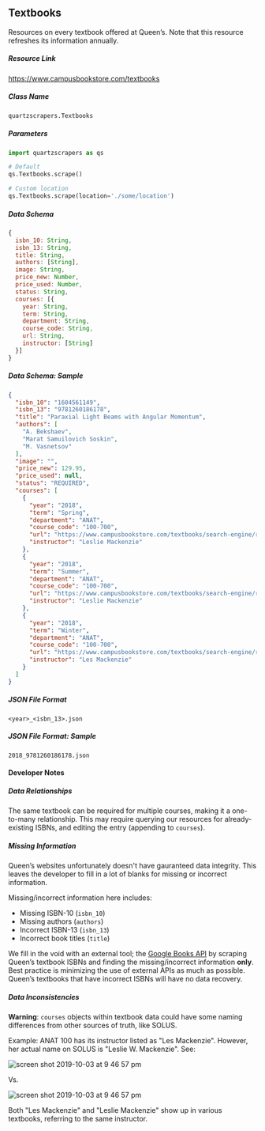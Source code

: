 ## Textbooks

Resources on every textbook offered at Queen’s. Note that this resource refreshes its information annually.

##### Resource Link
https://www.campusbookstore.com/textbooks

##### Class Name
```python
quartzscrapers.Textbooks
```

##### Parameters

```python
import quartzscrapers as qs

# Default
qs.Textbooks.scrape()

# Custom location
qs.Textbooks.scrape(location='./some/location')
```

##### Data Schema
```javascript
{
  isbn_10: String,
  isbn_13: String,
  title: String,
  authors: [String],
  image: String,
  price_new: Number,
  price_used: Number,
  status: String,
  courses: [{
    year: String,
    term: String,
    department: String,
    course_code: String,
    url: String,
    instructor: [String]
  }]
}
```

##### Data Schema: Sample
```json
{
  "isbn_10": "1604561149",
  "isbn_13": "9781260186178",
  "title": "Paraxial Light Beams with Angular Momentum",
  "authors": [
    "A. Bekshaev",
    "Marat Samuilovich Soskin",
    "M. Vasnetsov"
  ],
  "image": "",
  "price_new": 129.95,
  "price_used": null,
  "status": "REQUIRED",
  "courses": [
    {
      "year": "2018",
      "term": "Spring",
      "department": "ANAT",
      "course_code": "100-700",
      "url": "https://www.campusbookstore.com/textbooks/search-engine/results?Course=ANAT19417",
      "instructor": "Leslie Mackenzie"
    },
    {
      "year": "2018",
      "term": "Summer",
      "department": "ANAT",
      "course_code": "100-700",
      "url": "https://www.campusbookstore.com/textbooks/search-engine/results?Course=ANAT19417",
      "instructor": "Leslie Mackenzie"
    },
    {
      "year": "2018",
      "term": "Winter",
      "department": "ANAT",
      "course_code": "100-700",
      "url": "https://www.campusbookstore.com/textbooks/search-engine/results?Course=ANATB03525",
      "instructor": "Les Mackenzie"
    }
  ]
}
```

##### JSON File Format
`<year>_<isbn_13>.json`

##### JSON File Format: Sample
`2018_9781260186178.json`

#### Developer Notes

##### Data Relationships
The same textbook can be required for multiple courses, making it a one-to-many relationship. This may require querying our resources for already-existing ISBNs, and editing the entry (appending to `courses`).

##### Missing Information
Queen’s websites unfortunately doesn't have gauranteed data integrity. This leaves the developer to fill in a lot of blanks for missing or incorrect information.

Missing/incorrect information here includes:

- Missing ISBN-10 (`isbn_10`)
- Missing authors (`authors`)
- Incorrect ISBN-13 (`isbn_13`)
- Incorrect book titles (`title`)

We fill in the void with an external tool; the [Google Books API](https://developers.google.com/books/) by scraping Queen’s textbook ISBNs and finding the missing/incorrect information **only**. Best practice is minimizing the use of external APIs as much as possible. Queen’s textbooks that have incorrect ISBNs will have no data recovery.

##### Data Inconsistencies
**Warning**: `courses` objects within textbook data could have some naming differences from other sources of truth, like SOLUS.

Example: ANAT 100 has its instructor listed as "Les Mackenzie". However, her actual name on SOLUS is "Leslie W. Mackenzie". See:

![screen shot 2019-10-03 at 9 46 57 pm](https://user-images.githubusercontent.com/9813064/41086266-744b76be-6a07-11e8-8c63-7810fdea7c2f.png)

Vs.

![screen shot 2019-10-03 at 9 46 57 pm](https://user-images.githubusercontent.com/9813064/41086272-7b51839a-6a07-11e8-9433-b9cbb35e544b.png)

Both "Les Mackenzie" and "Leslie Mackenzie" show up in various textbooks, referring to the same instructor.
